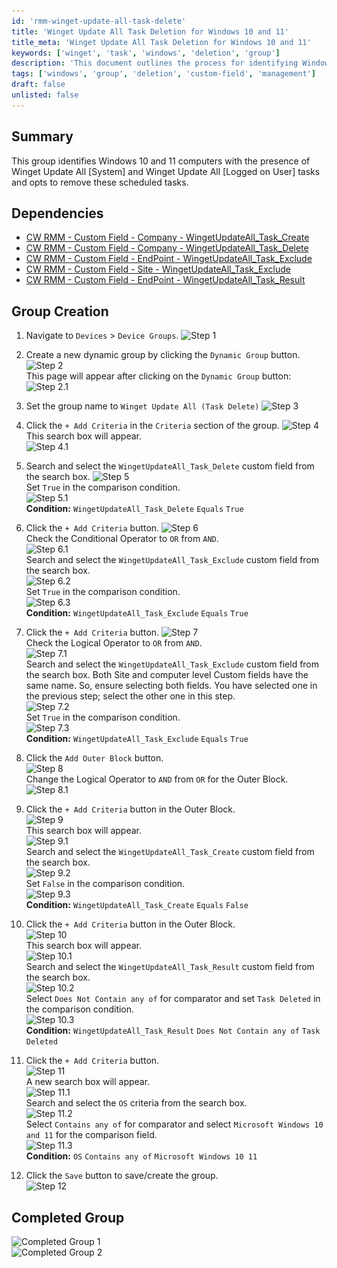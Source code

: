 ```yaml
---
id: 'rmm-winget-update-all-task-delete'
title: 'Winget Update All Task Deletion for Windows 10 and 11'
title_meta: 'Winget Update All Task Deletion for Windows 10 and 11'
keywords: ['winget', 'task', 'windows', 'deletion', 'group']
description: 'This document outlines the process for identifying Windows 10 and 11 computers with scheduled Winget Update All tasks and removing them. It includes detailed steps for creating a dynamic group in ConnectWise RMM to manage these tasks effectively.'
tags: ['windows', 'group', 'deletion', 'custom-field', 'management']
draft: false
unlisted: false
---
```

## Summary

This group identifies Windows 10 and 11 computers with the presence of Winget Update All [System] and Winget Update All [Logged on User] tasks and opts to remove these scheduled tasks.

## Dependencies

- [CW RMM - Custom Field - Company - WingetUpdateAll_Task_Create](https://proval.itglue.com/DOC-5078775-15702768)
- [CW RMM - Custom Field - Company - WingetUpdateAll_Task_Delete](https://proval.itglue.com/DOC-5078775-15702769)
- [CW RMM - Custom Field - EndPoint - WingetUpdateAll_Task_Exclude](https://proval.itglue.com/DOC-5078775-15702825)
- [CW RMM - Custom Field - Site - WingetUpdateAll_Task_Exclude](https://proval.itglue.com/DOC-5078775-15702824)
- [CW RMM - Custom Field - EndPoint - WingetUpdateAll_Task_Result](https://proval.itglue.com/DOC-5078775-15702796)

## Group Creation

1. Navigate to `Devices` > `Device Groups`.
   ![Step 1](..\..\..\static\img\Winget-Update-All-(Task-Delete)\image_1.png)

2. Create a new dynamic group by clicking the `Dynamic Group` button.
   ![Step 2](..\..\..\static\img\Winget-Update-All-(Task-Delete)\image_2.png)  
   This page will appear after clicking on the `Dynamic Group` button:  
   ![Step 2.1](..\..\..\static\img\Winget-Update-All-(Task-Delete)\image_3.png)

3. Set the group name to `Winget Update All (Task Delete)`
   ![Step 3](..\..\..\static\img\Winget-Update-All-(Task-Delete)\image_4.png)

4. Click the `+ Add Criteria` in the `Criteria` section of the group.
   ![Step 4](..\..\..\static\img\Winget-Update-All-(Task-Delete)\image_5.png)  
   This search box will appear.  
   ![Step 4.1](..\..\..\static\img\Winget-Update-All-(Task-Delete)\image_6.png)

5. Search and select the `WingetUpdateAll_Task_Delete` custom field from the search box.
   ![Step 5](..\..\..\static\img\Winget-Update-All-(Task-Delete)\image_7.png)  
   Set `True` in the comparison condition.  
   ![Step 5.1](..\..\..\static\img\Winget-Update-All-(Task-Delete)\image_8.png)  
   **Condition:** `WingetUpdateAll_Task_Delete` `Equals` `True`

6. Click the `+ Add Criteria` button.
   ![Step 6](..\..\..\static\img\Winget-Update-All-(Task-Delete)\image_9.png)  
   Check the Conditional Operator to `OR` from `AND`.  
   ![Step 6.1](..\..\..\static\img\Winget-Update-All-(Task-Delete)\image_10.png)  
   Search and select the `WingetUpdateAll_Task_Exclude` custom field from the search box.  
   ![Step 6.2](..\..\..\static\img\Winget-Update-All-(Task-Delete)\image_11.png)  
   Set `True` in the comparison condition.  
   ![Step 6.3](..\..\..\static\img\Winget-Update-All-(Task-Delete)\image_12.png)  
   **Condition:** `WingetUpdateAll_Task_Exclude` `Equals` `True`

7. Click the `+ Add Criteria` button.
   ![Step 7](..\..\..\static\img\Winget-Update-All-(Task-Delete)\image_9.png)  
   Check the Logical Operator to `OR` from `AND`.  
   ![Step 7.1](..\..\..\static\img\Winget-Update-All-(Task-Delete)\image_10.png)  
   Search and select the `WingetUpdateAll_Task_Exclude` custom field from the search box. Both Site and computer level Custom fields have the same name. So, ensure selecting both fields. You have selected one in the previous step; select the other one in this step.  
   ![Step 7.2](..\..\..\static\img\Winget-Update-All-(Task-Delete)\image_13.png)  
   Set `True` in the comparison condition.  
   ![Step 7.3](..\..\..\static\img\Winget-Update-All-(Task-Delete)\image_12.png)  
   **Condition:** `WingetUpdateAll_Task_Exclude` `Equals` `True`

8. Click the `Add Outer Block` button.  
   ![Step 8](..\..\..\static\img\Winget-Update-All-(Task-Delete)\image_14.png)  
   Change the Logical Operator to `AND` from `OR` for the Outer Block.  
   ![Step 8.1](..\..\..\static\img\Winget-Update-All-(Task-Delete)\image_15.png)

9. Click the `+ Add Criteria` button in the Outer Block.  
   ![Step 9](..\..\..\static\img\Winget-Update-All-(Task-Delete)\image_16.png)  
   This search box will appear.  
   ![Step 9.1](..\..\..\static\img\Winget-Update-All-(Task-Delete)\image_17.png)  
   Search and select the `WingetUpdateAll_Task_Create` custom field from the search box.  
   ![Step 9.2](..\..\..\static\img\Winget-Update-All-(Task-Delete)\image_18.png)  
   Set `False` in the comparison condition.  
   ![Step 9.3](..\..\..\static\img\Winget-Update-All-(Task-Delete)\image_19.png)  
   **Condition:** `WingetUpdateAll_Task_Create` `Equals` `False`

10. Click the `+ Add Criteria` button in the Outer Block.  
    ![Step 10](..\..\..\static\img\Winget-Update-All-(Task-Delete)\image_20.png)  
    This search box will appear.  
    ![Step 10.1](..\..\..\static\img\Winget-Update-All-(Task-Delete)\image_17.png)  
    Search and select the `WingetUpdateAll_Task_Result` custom field from the search box.  
    ![Step 10.2](..\..\..\static\img\Winget-Update-All-(Task-Delete)\image_21.png)  
    Select `Does Not Contain any of` for comparator and set `Task Deleted` in the comparison condition.  
    ![Step 10.3](..\..\..\static\img\Winget-Update-All-(Task-Delete)\image_22.png)  
    **Condition:** `WingetUpdateAll_Task_Result` `Does Not Contain any of` `Task Deleted`

11. Click the `+ Add Criteria` button.  
    ![Step 11](..\..\..\static\img\Winget-Update-All-(Task-Delete)\image_23.png)  
    A new search box will appear.  
    ![Step 11.1](..\..\..\static\img\Winget-Update-All-(Task-Delete)\image_24.png)  
    Search and select the `OS` criteria from the search box.  
    ![Step 11.2](..\..\..\static\img\Winget-Update-All-(Task-Delete)\image_25.png)  
    Select `Contains any of` for comparator and select `Microsoft Windows 10 and 11` for the comparison field.  
    ![Step 11.3](..\..\..\static\img\Winget-Update-All-(Task-Delete)\image_26.png)  
    **Condition:** `OS` `Contains any of` `Microsoft Windows 10 11`

12. Click the `Save` button to save/create the group.  
    ![Step 12](..\..\..\static\img\Winget-Update-All-(Task-Delete)\image_27.png)

## Completed Group

![Completed Group 1](..\..\..\static\img\Winget-Update-All-(Task-Delete)\image_28.png)  
![Completed Group 2](..\..\..\static\img\Winget-Update-All-(Task-Delete)\image_29.png)


